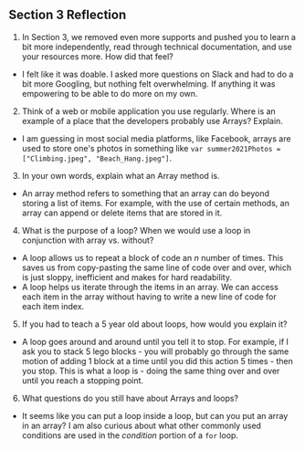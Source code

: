 ## Section 3 Reflection

1. In Section 3, we removed even more supports and pushed you to learn a bit more independently, read through technical documentation, and use your resources more. How did that feel?
- I felt like it was doable. I asked more questions on Slack and had to do a bit more Googling, but nothing felt overwhelming. If anything it was empowering to be able to do more on my own.

2. Think of a web or mobile application you use regularly. Where is an example of a place that the developers probably use Arrays? Explain.
- I am guessing in most social media platforms, like Facebook, arrays are used to store one's photos in something like `var summer2021Photos = ["Climbing.jpeg", "Beach_Hang.jpeg"]`.

3. In your own words, explain what an Array method is.
- An array method refers to something that an array can do beyond storing a list of items. For example, with the use of certain methods, an array can append or delete items that are stored in it.

4. What is the purpose of a loop? When we would use a loop in conjunction with array vs. without?
- A loop allows us to repeat a block of code an *n* number of times. This saves us from copy-pasting the same line of code over and over, which is just sloppy, inefficient and makes for hard readability.
- A loop helps us iterate through the items in an array. We can access each item in the array without having to write a new line of code for each item index.

5. If you had to teach a 5 year old about loops, how would you explain it?
- A loop goes around and around until you tell it to stop. For example, if I ask you to stack 5 lego blocks - you will probably go through the same motion of adding 1 block at a time until you did this action 5 times - then you stop. This is what a loop is - doing the same thing over and over until you reach a stopping point.

6. What questions do you still have about Arrays and loops?
- It seems like you can put a loop inside a loop, but can you put an array in an array? I am also curious about what other commonly used conditions are used in the *condition* portion of a `for` loop.
